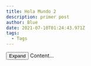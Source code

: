 ```yaml
---
title: Hola Mundo 2
description: primer post
author: Blue
date: 2021-07-10T01:24:43.971Z
tags:
  - Tags
---
```

<div x-data="{ open: false }">
    <button @click="open = true">Expand</button>
    <span x-show="open">
      Content...
    </span>
</div>